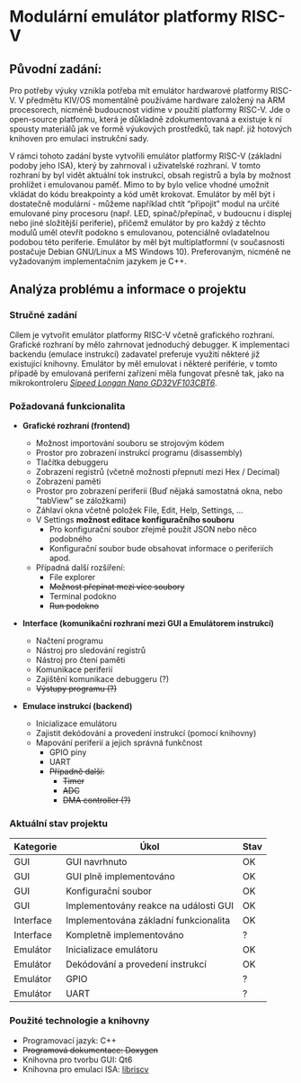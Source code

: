 # Modulární emulátor platformy RISC-V
## Původní zadání:

Pro potřeby výuky vznikla potřeba mít emulátor hardwarové platformy RISC-V. V
předmětu KIV/OS momentálně používáme hardware založený na ARM procesorech,
nicméně budoucnost vidíme v použití platformy RISC-V. Jde o open-source
platformu, která je důkladně zdokumentovaná a existuje k ní spousty materiálů jak ve
formě výukových prostředků, tak např. již hotových knihoven pro emulaci instrukční
sady.

V rámci tohoto zadání byste vytvořili emulátor platformy RISC-V (základní podoby
jeho ISA), který by zahrnoval i uživatelské rozhraní. V tomto rozhraní by byl vidět
aktuální tok instrukcí, obsah registrů a byla by možnost prohlížet i emulovanou
paměť. Mimo to by bylo velice vhodné umožnit vkládat do kódu breakpointy a kód
umět krokovat. Emulátor by měl být i dostatečně modulární - můžeme například chtít
“připojit” modul na určité emulované piny procesoru (např. LED, spínač/přepínač, v
budoucnu i displej nebo jiné složitější periferie), přičemž emulátor by pro každý z
těchto modulů uměl otevřít podokno s emulovanou, potenciálně ovladatelnou
podobou této periferie. Emulátor by měl být multiplatformní (v současnosti postačuje
Debian GNU/Linux a MS Windows 10). Preferovaným, nicméně ne vyžadovaným
implementačním jazykem je C++.


## Analýza problému a informace o projektu


### Stručné zadání
Cílem je vytvořit emulátor platformy RISC-V včetně grafického rozhraní.
Grafické rozhraní by mělo zahrnovat jednoduchý debugger. K implementaci backendu
(emulace instrukcí) zadavatel preferuje využití některé již existující knihovny. 
Emulátor by měl emulovat i některé periférie, v tomto případě by emulovaná
periferní zařízení měla fungovat přesně tak, jako na mikrokontroleru
[*Sipeed Longan Nano GD32VF103CBT6*](https://www.seeedstudio.com/Sipeed-Longan-Nano-V1-1-p-5118.html).

### Požadovaná funkcionalita
* **Grafické rozhraní (frontend)**
  * Možnost importování souboru se strojovým kódem
  * Prostor pro zobrazení instrukcí programu (disassembly)
  * Tlačítka debuggeru
  * Zobrazení registrů (včetně možnosti přepnutí mezi Hex / Decimal)
  * Zobrazení paměti
  * Prostor pro zobrazení periferií (Buď nějaká samostatná okna, nebo "tabView" se záložkami)
  * Záhlaví okna včetně položek File, Edit, Help, Settings, ...
  * V Settings **možnost editace konfiguračního souboru** 
    * Pro konfigurační soubor zřejmě použít JSON nebo něco podobného
    * Konfigurační soubor bude obsahovat informace o periferiích apod.
  * Případná další rozšíření:
    * File explorer
    * ~~Možnost přepínat mezi více soubory~~
    * Terminal podokno
    * ~~Run podokno~~
    

* **Interface (komunikační rozhraní mezi GUI a Emulátorem instrukcí)**
  * Načtení programu
  * Nástroj pro sledování registrů
  * Nástroj pro čtení paměti
  * Komunikace periferií
  * Zajištění komunikace debuggeru (?)
  * ~~Výstupy programu (?)~~
  

* **Emulace instrukcí (backend)**
  * Inicializace emulátoru
  * Zajistit dekódování a provedení instrukcí (pomocí knihovny)
  * Mapování periferií a jejich správná funkčnost
    * GPIO piny
    * UART
    * ~~Případně další:~~
      * ~~Timer~~
      * ~~ADC~~
      * ~~DMA controller (?)~~

### Aktuální stav projektu

| **Kategorie** | **Úkol**                              | **Stav** |
|---------------|---------------------------------------|----------|
| GUI           | GUI navrhnuto                         | OK       |
| GUI           | GUI plně implementováno               | OK       |
| GUI           | Konfigurační soubor                   | OK       |
| GUI           | Implementovány reakce na události GUI | OK       |
| Interface     | Implementována základní funkcionalita | OK       |
| Interface     | Kompletně implementováno              | ?        |
| Emulátor      | Inicializace emulátoru                | OK       |
| Emulátor      | Dekódování a provedení instrukcí      | OK       |
| Emulátor      | GPIO                                  | ?        |
| Emulátor      | UART                                  | ?        |

### Použité technologie a knihovny

* Programovací jazyk: C++
* ~~Programová dokumentace: Doxygen~~
* Knihovna pro tvorbu GUI: Qt6
* Knihovna pro emulaci ISA: [libriscv](https://github.com/fwsGonzo/libriscv)

